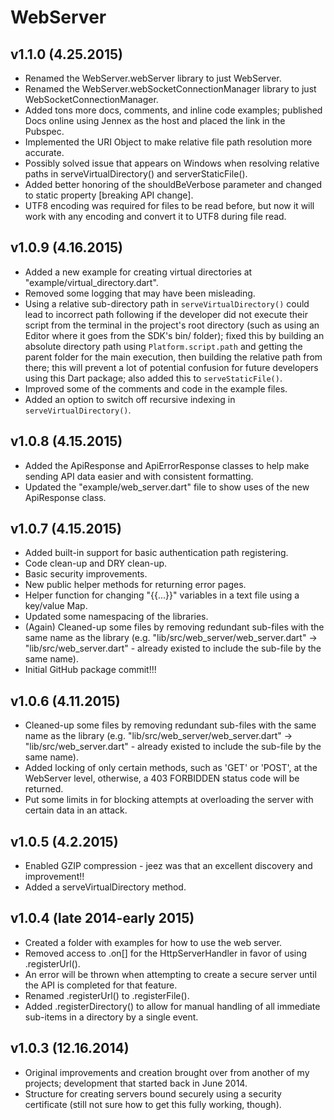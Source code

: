 WebServer
=========

v1.1.0 (4.25.2015)
------------------
* Renamed the WebServer.webServer library to just WebServer.
* Renamed the WebServer.webSocketConnectionManager library to just WebSocketConnectionManager.
* Added tons more docs, comments, and inline code examples; published Docs online using Jennex
  as the host and placed the link in the Pubspec.
* Implemented the URI Object to make relative file path resolution more accurate.
* Possibly solved issue that appears on Windows when resolving relative paths in
  serveVirtualDirectory() and serverStaticFile().
* Added better honoring of the shouldBeVerbose parameter and changed to static property
  [breaking API change].
* UTF8 encoding was required for files to be read before, but now it will work with any
  encoding and convert it to UTF8 during file read.

v1.0.9 (4.16.2015)
--------------------
* Added a new example for creating virtual directories at "example/virtual_directory.dart".
* Removed some logging that may have been misleading.
* Using a relative sub-directory path in `serveVirtualDirectory()` could lead to incorrect
  path following if the developer did not execute their script from the terminal in the project's
  root directory (such as using an Editor where it goes from the SDK's bin/ folder); fixed this
  by building an absolute directory path using `Platform.script.path` and getting the parent folder
  for the main execution, then building the relative path from there; this will prevent a lot of
  potential confusion for future developers using this Dart package; also added this to
  `serveStaticFile()`.
* Improved some of the comments and code in the example files.
* Added an option to switch off recursive indexing in `serveVirtualDirectory()`.

v1.0.8 (4.15.2015)
------------------
* Added the ApiResponse and ApiErrorResponse classes to help make sending API data easier and
  with consistent formatting.
* Updated the "example/web_server.dart" file to show uses of the new ApiResponse class.

v1.0.7 (4.15.2015)
--------------------
* Added built-in support for basic authentication path registering.
* Code clean-up and DRY clean-up.
* Basic security improvements.
* New public helper methods for returning error pages.
* Helper function for changing "{{...}}" variables in a text file using a key/value Map.
* Updated some namespacing of the libraries.
* (Again) Cleaned-up some files by removing redundant sub-files with the same name as the library
  (e.g. "lib/src/web_server/web_server.dart" -> "lib/src/web_server.dart" - already existed
  to include the sub-file by the same name).
* Initial GitHub package commit!!!

v1.0.6 (4.11.2015)
-----------------
* Cleaned-up some files by removing redundant sub-files with the same name as the library
  (e.g. "lib/src/web_server/web_server.dart" -> "lib/src/web_server.dart" - already existed
  to include the sub-file by the same name).
* Added locking of only certain methods, such as 'GET' or 'POST', at the WebServer level,
  otherwise, a 403 FORBIDDEN status code will be returned.
* Put some limits in for blocking attempts at overloading the server with certain data in an attack.

v1.0.5 (4.2.2015)
-----------------
* Enabled GZIP compression - jeez was that an excellent discovery and improvement!!
* Added a serveVirtualDirectory method.

v1.0.4 (late 2014-early 2015)
-----------------
* Created a folder with examples for how to use the web server.
* Removed access to .on[] for the HttpServerHandler in favor of using .registerUrl().
* An error will be thrown when attempting to create a secure server until the API is completed for
  that feature.
* Renamed .registerUrl() to .registerFile().
* Added .registerDirectory() to allow for manual handling of all immediate sub-items in a directory
  by a single event.

v1.0.3 (12.16.2014)
-------------------
* Original improvements and creation brought over from another of my projects; development that
  started back in June 2014.
* Structure for creating servers bound securely using a security certificate (still not sure how
  to get this fully working, though).